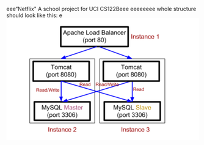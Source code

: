 eee“Netflix"
A school project for UCI CS122Beee
eeeeeeee
whole structure should look like this:
e
![image](https://github.com/cxk123/-Netflix-CS122B/blob/master/images/struture.PNG)
